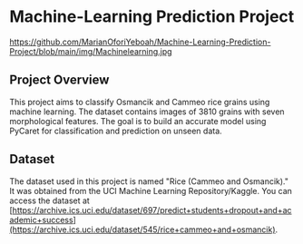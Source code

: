 # Machine-Learning Prediction Project
https://github.com/MarianOforiYeboah/Machine-Learning-Prediction-Project/blob/main/img/Machinelearning.jpg
## Project Overview

This project aims to classify Osmancik and Cammeo rice grains using machine learning. The dataset contains images of 3810 grains with seven morphological features. The goal is to build an accurate model using PyCaret for classification and prediction on unseen data.

## Dataset
The dataset used in this project is named "Rice (Cammeo and Osmancik)." It was obtained from the UCI Machine Learning Repository/Kaggle. You can access the dataset at [https://archive.ics.uci.edu/dataset/697/predict+students+dropout+and+academic+success](https://archive.ics.uci.edu/dataset/545/rice+cammeo+and+osmancik).
